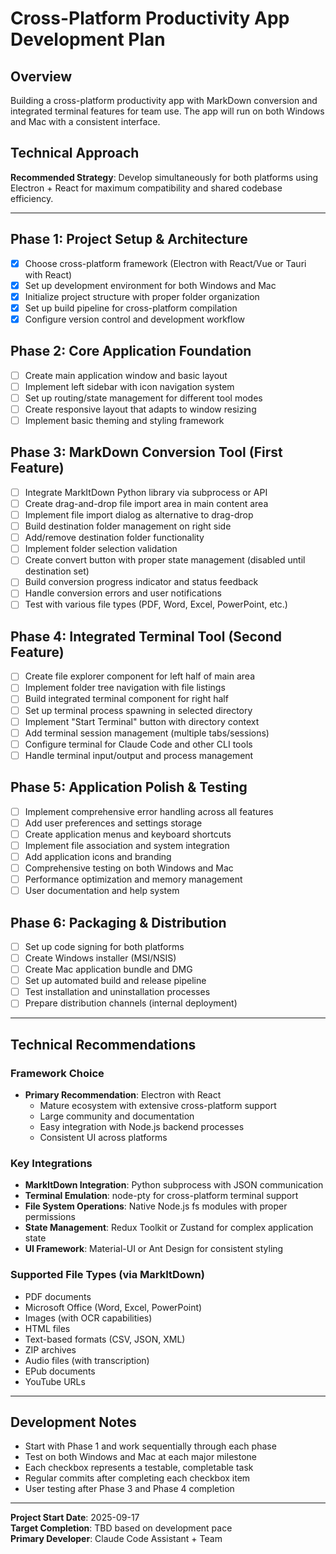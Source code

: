 # Cross-Platform Productivity App Development Plan

## Overview
Building a cross-platform productivity app with MarkDown conversion and integrated terminal features for team use. The app will run on both Windows and Mac with a consistent interface.

## Technical Approach
**Recommended Strategy**: Develop simultaneously for both platforms using Electron + React for maximum compatibility and shared codebase efficiency.

---

## Phase 1: Project Setup & Architecture
- [x] Choose cross-platform framework (Electron with React/Vue or Tauri with React)
- [x] Set up development environment for both Windows and Mac
- [x] Initialize project structure with proper folder organization
- [x] Set up build pipeline for cross-platform compilation
- [x] Configure version control and development workflow

## Phase 2: Core Application Foundation
- [ ] Create main application window and basic layout
- [ ] Implement left sidebar with icon navigation system
- [ ] Set up routing/state management for different tool modes
- [ ] Create responsive layout that adapts to window resizing
- [ ] Implement basic theming and styling framework

## Phase 3: MarkDown Conversion Tool (First Feature)
- [ ] Integrate MarkItDown Python library via subprocess or API
- [ ] Create drag-and-drop file import area in main content area
- [ ] Implement file import dialog as alternative to drag-drop
- [ ] Build destination folder management on right side
- [ ] Add/remove destination folder functionality
- [ ] Implement folder selection validation
- [ ] Create convert button with proper state management (disabled until destination set)
- [ ] Build conversion progress indicator and status feedback
- [ ] Handle conversion errors and user notifications
- [ ] Test with various file types (PDF, Word, Excel, PowerPoint, etc.)

## Phase 4: Integrated Terminal Tool (Second Feature)
- [ ] Create file explorer component for left half of main area
- [ ] Implement folder tree navigation with file listings
- [ ] Build integrated terminal component for right half
- [ ] Set up terminal process spawning in selected directory
- [ ] Implement "Start Terminal" button with directory context
- [ ] Add terminal session management (multiple tabs/sessions)
- [ ] Configure terminal for Claude Code and other CLI tools
- [ ] Handle terminal input/output and process management

## Phase 5: Application Polish & Testing
- [ ] Implement comprehensive error handling across all features
- [ ] Add user preferences and settings storage
- [ ] Create application menus and keyboard shortcuts
- [ ] Implement file association and system integration
- [ ] Add application icons and branding
- [ ] Comprehensive testing on both Windows and Mac
- [ ] Performance optimization and memory management
- [ ] User documentation and help system

## Phase 6: Packaging & Distribution
- [ ] Set up code signing for both platforms
- [ ] Create Windows installer (MSI/NSIS)
- [ ] Create Mac application bundle and DMG
- [ ] Set up automated build and release pipeline
- [ ] Test installation and uninstallation processes
- [ ] Prepare distribution channels (internal deployment)

---

## Technical Recommendations

### Framework Choice
- **Primary Recommendation**: Electron with React
  - Mature ecosystem with extensive cross-platform support
  - Large community and documentation
  - Easy integration with Node.js backend processes
  - Consistent UI across platforms

### Key Integrations
- **MarkItDown Integration**: Python subprocess with JSON communication
- **Terminal Emulation**: node-pty for cross-platform terminal support
- **File System Operations**: Native Node.js fs modules with proper permissions
- **State Management**: Redux Toolkit or Zustand for complex application state
- **UI Framework**: Material-UI or Ant Design for consistent styling

### Supported File Types (via MarkItDown)
- PDF documents
- Microsoft Office (Word, Excel, PowerPoint)
- Images (with OCR capabilities)
- HTML files
- Text-based formats (CSV, JSON, XML)
- ZIP archives
- Audio files (with transcription)
- EPub documents
- YouTube URLs

---

## Development Notes
- Start with Phase 1 and work sequentially through each phase
- Test on both Windows and Mac at each major milestone
- Each checkbox represents a testable, completable task
- Regular commits after completing each checkbox item
- User testing after Phase 3 and Phase 4 completion

---

**Project Start Date**: 2025-09-17  
**Target Completion**: TBD based on development pace  
**Primary Developer**: Claude Code Assistant + Team